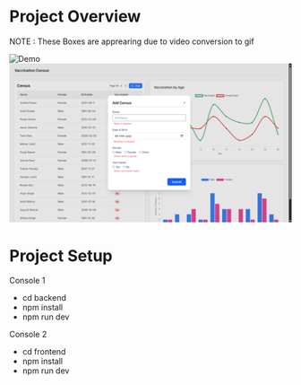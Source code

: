 
# Project Overview
NOTE : These Boxes are apprearing due to video conversion to gif

![Demo](Images/vaccine-Demo.gif)
![App Screenshot](Images/Demo1.png)


# Project Setup
Console 1
- cd backend 
- npm install 
- npm run dev

Console 2
- cd frontend 
- npm install 
- npm run dev